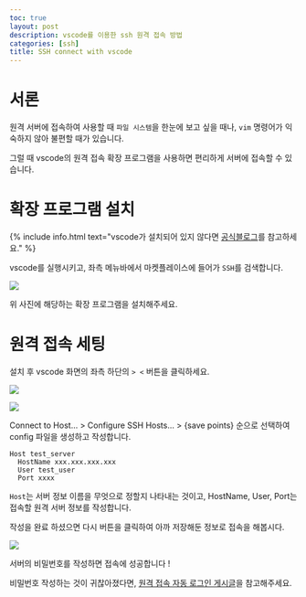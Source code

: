 ```yaml
---
toc: true
layout: post
description: vscode를 이용한 ssh 원격 접속 방법
categories: [ssh]
title: SSH connect with vscode
---
```


# 서론

원격 서버에 접속하여 사용할 때 `파일 시스템`을 한눈에 보고 싶을 때나, `vim` 명령어가 익숙하지 않아 불편할 때가 있습니다.

그럴 때 vscode의 원격 접속 확장 프로그램을 사용하면 편리하게 서버에 접속할 수 있습니다.

# 확장 프로그램 설치

{% include info.html text="vscode가 설치되어 있지 않다면 [공식블로그](https://code.visualstudio.com/)를 참고하세요." %}

vscode를 실행시키고, 좌측 메뉴바에서 마켓플레이스에 들어가 `SSH`를 검색합니다.

![]({{site.baseurl}}/images/2022-05-16-vscode-ssh/program1.png)

위 사진에 해당하는 확장 프로그램을 설치해주세요.

# 원격 접속 세팅

설치 후 vscode 화면의 좌측 하단의 `> <` 버튼을 클릭하세요.

![]({{site.baseurl}}/images/2022-05-16-vscode-ssh/program2.png)

![]({{site.baseurl}}/images/2022-05-16-vscode-ssh/list1.png)

Connect to Host... > Configure SSH Hosts... > {save points} 순으로 선택하여 config 파일을 생성하고 작성합니다.

```
Host test_server
  HostName xxx.xxx.xxx.xxx
  User test_user
  Port xxxx
```

`Host`는 서버 정보 이름을 무엇으로 정할지 나타내는 것이고, HostName, User, Port는 접속할 원격 서버 정보를 작성합니다.

작성을 완료 하셨으면 다시 버튼을 클릭하여 아까 저장해둔 정보로 접속을 해봅시다.

![]({{site.baseurl}}/images/2022-05-16-vscode-ssh/list1.png)

서버의 비밀번호를 작성하면 접속에 성공합니다 !

비밀번호 작성하는 것이 귀찮아졌다면, [원격 접속 자동 로그인 게시글](https://knu-cd2.github.io/blog/logstash/2022/05/16/vscode-ssh-without-password.html)을 참고해주세요.
